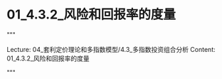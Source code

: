# 01_4.3.2_风险和回报率的度量

"""

Lecture: 04_套利定价理论和多指数模型/4.3_多指数投资组合分析
Content: 01_4.3.2_风险和回报率的度量

"""

